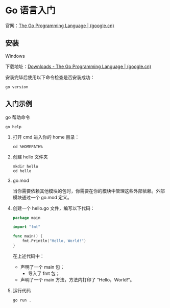 # Go 语言入门

官网：[The Go Programming Language | (google.cn)](https://golang.google.cn/)

## 安装

Windows

下载地址：[Downloads - The Go Programming Language | (google.cn)](https://golang.google.cn/dl/)

安装完毕后使用以下命令检查是否安装成功：

```shell
go version
```

## 入门示例

go 帮助命令

```shell
go help
```

1. 打开 cmd 进入你的 home 目录：

   ```shell
   cd %HOMEPATH%
   ```

2. 创建 hello 文件夹

   ```shell
   mkdir hello
   cd hello
   ```

3. go.mod

   当你需要依赖其他模块的包时，你需要在你的模块中管理这些外部依赖。外部模块通过一个 go.mod 定义。

4. 创建一个 hello.go 文件，编写以下代码：

   ```go
   package main
   
   import "fmt"
   
   func main() {
       fmt.Println("Hello, World!")
   }
   ```

   在上述代码中：

   - 声明了一个 main 包；
     - 导入了 fmt 包；
   - 声明了一个 main 方法，方法内打印了 ”Hello，World!“。

5. 运行代码

   ```shell
   go run .
   ```



